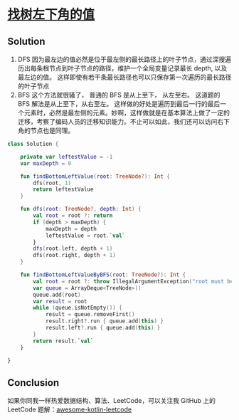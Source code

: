 # [找树左下角的值][title]

## Solution
1. DFS
因为最左边的值必然是位于最左侧的最长路径上的叶子节点，通过深搜遍历出每条根节点到叶子节点的路径，维护一个全局变量记录最长 depth, 以及 最左边的值。
这样即使有若干条最长路径也可以只保存第一次遍历的最长路径的叶子节点
2. BFS
这个方法就很骚了， 普通的 BFS 是从上至下， 从左至右。 这道题的 BFS 解法是从上至下，从右至左。
这样做的好处是遍历到最后一行的最后一个元素时，必然是最左侧的元素。妙啊，这样做就是在基本算法上做了一定的迁移，考察了编码人员的迁移知识能力。不止可以如此，我们还可以访问右下角的节点也是同理。
```kotlin
class Solution {

    private var leftestValue = -1
    var maxDepth = 0

    fun findBottomLeftValue(root: TreeNode?): Int {
        dfs(root, 1)
        return leftestValue
    }

    fun dfs(root: TreeNode?, depth: Int) {
        val root = root ?: return
        if (depth > maxDepth) {
            maxDepth = depth
            leftestValue = root.`val`
        }
        dfs(root.left, depth + 1)
        dfs(root.right, depth + 1)
    }

    fun findBottomLeftValueByBFS(root: TreeNode?): Int {
        val root = root ?: throw IllegalArgumentException("root must be not null")
        var queue = ArrayDeque<TreeNode>()
        queue.add(root)
        var result = root
        while (queue.isNotEmpty()) {
            result = queue.removeFirst()
            result.right?.run { queue.add(this) }
            result.left?.run { queue.add(this) }
        }
        return result.`val`
    }

}
```
## Conclusion
如果你同我一样热爱数据结构、算法、LeetCode，可以关注我 GitHub 上的 LeetCode 题解：[awesome-kotlin-leetcode][akl]



[title]: https://leetcode-cn.com/problems/find-bottom-left-tree-value/
[akl]: https://github.com/NightXlt/awesome-kotlin-leetcode
